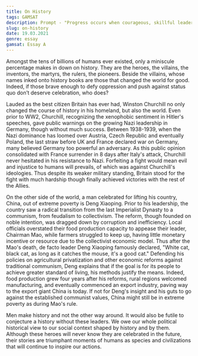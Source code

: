 ```yaml
---
title: On History
tags: GAMSAT
description: Prompt - "Progress occurs when courageous, skillful leaders seize the opportunity to change things for the better."
slug: on-history
date: 19.03.2021
genre: essay
gamsat: Essay A
---
```


Amongst the tens of billions of humans ever existed, only a miniscule percentage makes in down on history. They are the heroes, the villains, the inventors, the martyrs, the rulers, the pioneers. Beside the villains, whose names inked onto history books are those that changed the world for good. Indeed, if those brave enough to defy oppression and push against status quo don’t deserve celebration, who does? 

Lauded as the best citizen Britain has ever had, Winston Churchill no only changed the course of history in his homeland, but also the world.  Even prior to WW2, Churchill, recognizing the xenophobic sentiment in Hitler's speeches, gave public warnings on the growing Nazi leadership in Germany, though without much success. Between 1938-1939, when the Nazi dominance has loomed over Austria, Czech Republic and eventually Poland, the last straw before UK and France declared war on Germany, many believed Germany too powerful an adversary. As this public opinion consolidated with France surrender in 8 days after Italy's attack, Churchill never hesitated in his resistance to Nazi. Forfeiting a fight would mean evil and injustice to humans will prevails, of which was against Churchill's ideologies. Thus despite its weaker military standing, Britain stood for the fight with much hardship though finally achieved victories with the rest of the Allies. 

On the other side of the world, a man celebrated for lifting his country, China, out of extreme poverty is Deng Xiaoping. Prior to his leadership, the country saw a radical transition from the last Imperialist Dynasty to a communism, from feudalism to collectivism. The reform, though founded on noble intention, was dragged down by corruption and inefficiency. Local officials overstated their food production capacity to appease their leader, Chairman Mao, while farmers struggled to keep up, having little monetary incentive or resource due to the collectivist economic model. Thus after the Mao's death, de facto leader Deng Xiaoping famously declared, "White cat, black cat, as long as it catches the mouse, it's a good cat." Defending his policies on agricultural privatization and other economic reforms against traditional communism, Deng explains that if the goal is for its people to achieve greater standard of living, his methods justify the means. Indeed, food production grew four years after his reforms, rural regions welcomed manufacturing, and eventually commenced an export industry, paving way to the export giant China is today. If not for Deng's insight and his guts to go against the established communist values, China might still be in extreme poverty as during Mao's rule. 

Men make history and not the other way around. It would also be futile to conjecture a history without these leaders. We owe our whole political historical view to our social context shaped by history and by them. Although these heroes will never know they are celebrated in the future, their stories are triumphant moments of humans as species and civilizations that will continue to inspire our actions.




